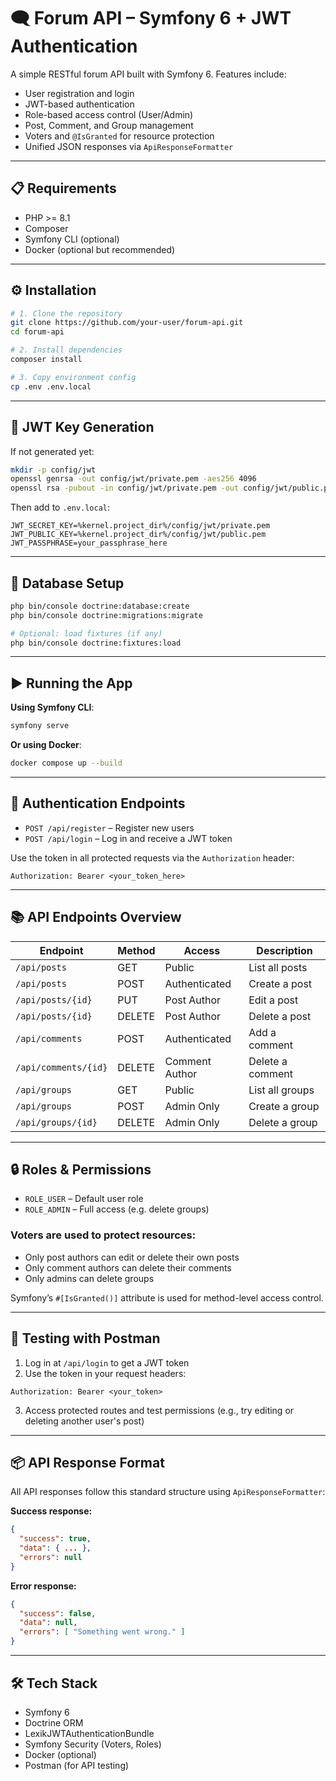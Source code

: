# 🗨️ Forum API – Symfony 6 + JWT Authentication

A simple RESTful forum API built with Symfony 6. Features include:

- User registration and login
- JWT-based authentication
- Role-based access control (User/Admin)
- Post, Comment, and Group management
- Voters and `@IsGranted` for resource protection
- Unified JSON responses via `ApiResponseFormatter`

---

## 📋 Requirements

- PHP >= 8.1  
- Composer  
- Symfony CLI (optional)  
- Docker (optional but recommended)  

---

## ⚙️ Installation

```bash
# 1. Clone the repository
git clone https://github.com/your-user/forum-api.git
cd forum-api

# 2. Install dependencies
composer install

# 3. Copy environment config
cp .env .env.local
```

---

## 🔐 JWT Key Generation

If not generated yet:

```bash
mkdir -p config/jwt
openssl genrsa -out config/jwt/private.pem -aes256 4096
openssl rsa -pubout -in config/jwt/private.pem -out config/jwt/public.pem
```

Then add to `.env.local`:

```env
JWT_SECRET_KEY=%kernel.project_dir%/config/jwt/private.pem
JWT_PUBLIC_KEY=%kernel.project_dir%/config/jwt/public.pem
JWT_PASSPHRASE=your_passphrase_here
```

---

## 🧪 Database Setup

```bash
php bin/console doctrine:database:create
php bin/console doctrine:migrations:migrate

# Optional: load fixtures (if any)
php bin/console doctrine:fixtures:load
```

---

## ▶️ Running the App

**Using Symfony CLI**:

```bash
symfony serve
```

**Or using Docker**:

```bash
docker compose up --build
```

---

## 🔐 Authentication Endpoints

- `POST /api/register` – Register new users  
- `POST /api/login` – Log in and receive a JWT token

Use the token in all protected requests via the `Authorization` header:

```http
Authorization: Bearer <your_token_here>
```

---

## 📚 API Endpoints Overview

| Endpoint              | Method | Access         | Description              |
|-----------------------|--------|----------------|--------------------------|
| `/api/posts`          | GET    | Public         | List all posts           |
| `/api/posts`          | POST   | Authenticated  | Create a post            |
| `/api/posts/{id}`     | PUT    | Post Author    | Edit a post              |
| `/api/posts/{id}`     | DELETE | Post Author    | Delete a post            |
| `/api/comments`       | POST   | Authenticated  | Add a comment            |
| `/api/comments/{id}`  | DELETE | Comment Author | Delete a comment         |
| `/api/groups`         | GET    | Public         | List all groups          |
| `/api/groups`         | POST   | Admin Only     | Create a group           |
| `/api/groups/{id}`    | DELETE | Admin Only     | Delete a group           |

---

## 🔒 Roles & Permissions

- `ROLE_USER` – Default user role  
- `ROLE_ADMIN` – Full access (e.g. delete groups)  

### Voters are used to protect resources:

- Only post authors can edit or delete their own posts  
- Only comment authors can delete their comments  
- Only admins can delete groups  

Symfony’s `#[IsGranted()]` attribute is used for method-level access control.

---

## 🧪 Testing with Postman

1. Log in at `/api/login` to get a JWT token  
2. Use the token in your request headers:

```http
Authorization: Bearer <your_token>
```

3. Access protected routes and test permissions (e.g., try editing or deleting another user's post)

---

## 📦 API Response Format

All API responses follow this standard structure using `ApiResponseFormatter`:

**Success response:**

```json
{
  "success": true,
  "data": { ... },
  "errors": null
}
```

**Error response:**

```json
{
  "success": false,
  "data": null,
  "errors": [ "Something went wrong." ]
}
```

---

## 🛠 Tech Stack

- Symfony 6  
- Doctrine ORM  
- LexikJWTAuthenticationBundle  
- Symfony Security (Voters, Roles)  
- Docker (optional)  
- Postman (for API testing)  
